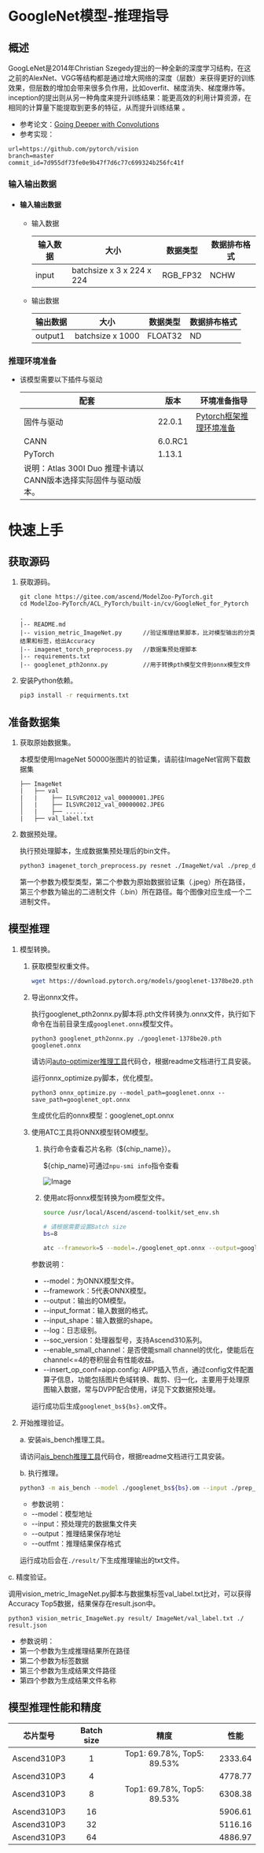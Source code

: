 # GoogleNet模型-推理指导

## 概述

  GoogLeNet是2014年Christian Szegedy提出的一种全新的深度学习结构，在这之前的AlexNet、VGG等结构都是通过增大网络的深度（层数）来获得更好的训练效果，但层数的增加会带来很多负作用，比如overfit、梯度消失、梯度爆炸等。inception的提出则从另一种角度来提升训练结果：能更高效的利用计算资源，在相同的计算量下能提取到更多的特征，从而提升训练结果 。 

-   参考论文：[Going Deeper with Convolutions](https://arxiv.org/abs/1409.4842) 
-   参考实现：

```shell
url=https://github.com/pytorch/vision
branch=master
commit_id=7d955df73fe0e9b47f7d6c77c699324b256fc41f
```



### 输入输出数据

- #### 输入输出数据

  - 输入数据

    | 输入数据 | 大小                      | 数据类型 | 数据排布格式 |
    | -------- | ------------------------- | -------- | ------------ |
    | input    | batchsize x 3 x 224 x 224 | RGB_FP32 | NCHW         |

  - 输出数据

    | 输出数据 | 大小             | 数据类型 | 数据排布格式 |
    | -------- | ---------------- | -------- | ------------ |
    | output1  | batchsize x 1000 | FLOAT32  | ND           |


### 推理环境准备

- 该模型需要以下插件与驱动

  | 配套  | 版本 | 环境准备指导 |
  | ---- | ---- | ---------- |
  | 固件与驱动  | 22.0.1| [Pytorch框架推理环境准备](https://www.hiascend.com/document/detail/zh/ModelZoo/pytorchframework/pies) |
  | CANN      | 6.0.RC1 |            |
  | PyTorch   | 1.13.1  |            |
  | 说明：Atlas 300I Duo 推理卡请以CANN版本选择实际固件与驱动版本。 |||


# 快速上手

## 获取源码

1. 获取源码。

   ```bsah
   git clone https://gitee.com/ascend/ModelZoo-PyTorch.git
   cd ModelZoo-PyTorch/ACL_PyTorch/built-in/cv/GoogleNet_for_Pytorch
   ```

   ```
   .
   |-- README.md
   |-- vision_metric_ImageNet.py      //验证推理结果脚本，比对模型输出的分类结果和标签，给出Accuracy
   |-- imagenet_torch_preprocess.py   //数据集预处理脚本
   |-- requirements.txt
   |-- googlenet_pth2onnx.py          //用于转换pth模型文件到onnx模型文件
   ```


2. 安装Python依赖。

   ```bash
   pip3 install -r requirments.txt
   ```

## 准备数据集

1. 获取原始数据集。

   本模型使用ImageNet 50000张图片的验证集，请前往ImageNet官网下载数据集

    ```
    ├── ImageNet
    |   ├── val
    |   |    ├── ILSVRC2012_val_00000001.JPEG
    │   |    ├── ILSVRC2012_val_00000002.JPEG
    │   |    ├── ......
    |   ├── val_label.txt
    ```

   

2. 数据预处理。

   执行预处理脚本，生成数据集预处理后的bin文件。

   ```bash
   python3 imagenet_torch_preprocess.py resnet ./ImageNet/val ./prep_dataset
   ```

   第一个参数为模型类型，第二个参数为原始数据验证集（.jpeg）所在路径，第三个参数为输出的二进制文件（.bin）所在路径。每个图像对应生成一个二进制文件。


## 模型推理

1. 模型转换。

   1. 获取模型权重文件。

      ```bash
      wget https://download.pytorch.org/models/googlenet-1378be20.pth
      ```

   2. 导出onnx文件。

      执行googlenet_pth2onnx.py脚本将.pth文件转换为.onnx文件，执行如下命令在当前目录生成```googlenet.onnx```模型文件。

      ```shell
      python3 googlenet_pth2onnx.py ./googlenet-1378be20.pth googlenet.onnx
      ```
      请访问[auto-optimizer推理工具](https://gitee.com/ascend/msadvisor/tree/master/auto-optimizer)代码仓，根据readme文档进行工具安装。
      
      运行onnx_optimize.py脚本，优化模型。
      ```
      python3 onnx_optimize.py --model_path=googlenet.onnx --save_path=googlenet_opt.onnx
      ```
      生成优化后的onnx模型：googlenet_opt.onnx

   4. 使用ATC工具将ONNX模型转OM模型。

      1. 执行命令查看芯片名称（${chip_name}）。

         ${chip_name}可通过`npu-smi info`指令查看

          ![Image](https://gitee.com/ascend/ModelZoo-PyTorch/raw/master/ACL_PyTorch/images/310P3.png)

      2. 使用atc将onnx模型转换为om模型文件。

         ```bash
         source /usr/local/Ascend/ascend-toolkit/set_env.sh
         
         # 请根据需要设置Batch size
         bs=8

         atc --framework=5 --model=./googlenet_opt.onnx --output=googlenet_bs${bs} --input_format=NCHW --input_shape="366:${bs},3,224,224" --log=debug --soc_version=${chip_name} --insert_op_conf=aipp.config --enable_small_channel=1
         ```

        参数说明：
        - --model：为ONNX模型文件。
        - --framework：5代表ONNX模型。
        - --output：输出的OM模型。
        - --input_format：输入数据的格式。
        - --input_shape：输入数据的shape。
        - --log：日志级别。
        - --soc_version：处理器型号，支持Ascend310系列。
        - --enable_small_channel：是否使能small channel的优化，使能后在channel<=4的卷积层会有性能收益。
        - --insert_op_conf=aipp.config: AIPP插入节点，通过config文件配置算子信息，功能包括图片色域转换、裁剪、归一化，主要用于处理原图输入数据，常与DVPP配合使用，详见下文数据预处理。

      运行成功后生成```googlenet_bs${bs}.om```文件。

   

2. 开始推理验证。

   a.  安装ais_bench推理工具。

      请访问[ais_bench推理工具](https://gitee.com/ascend/tools/tree/master/ais-bench_workload/tool/ais_bench)代码仓，根据readme文档进行工具安装。


   b.  执行推理。

   ```bash
   python3 -m ais_bench --model ./googlenet_bs${bs}.om --input ./prep_dataset/ --output ./ --output_dirname result --outfmt TXT
   ```

   -   参数说明：   
      - --model：模型地址
      - --input：预处理完的数据集文件夹
      - --output：推理结果保存地址
      - --outfmt：推理结果保存格式

   运行成功后会在```./result/```下生成推理输出的txt文件。

c.  精度验证。

调用vision_metric_ImageNet.py脚本与数据集标签val_label.txt比对，可以获得Accuracy Top5数据，结果保存在result.json中。

```shell
python3 vision_metric_ImageNet.py result/ ImageNet/val_label.txt ./ result.json
```
-   参数说明：
   - 第一个参数为生成推理结果所在路径
   - 第二个参数为标签数据
   - 第三个参数为生成结果文件路径
   - 第四个参数为生成结果文件名称



## 模型推理性能和精度


| 芯片型号     | Batch size | 精度 | 性能 |
| :---------: | :--------: |:------------------------:|:---------:|
| Ascend310P3 | 1          |Top1: 69.78%, Top5: 89.53%| 2333.64 |
| Ascend310P3 | 4          |                          | 4778.77 |
| Ascend310P3 | 8          |Top1: 69.78%, Top5: 89.53%| 6308.38 |
| Ascend310P3 | 16         |                          | 5906.61 |
| Ascend310P3 | 32         |                          | 5116.16 |
| Ascend310P3 | 64         |                          | 4886.97 |


